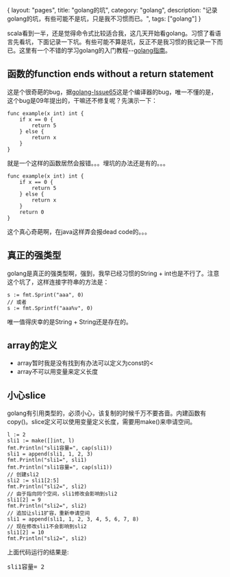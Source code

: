 {
layout: "pages",
title: "golang的坑",
category: "golang",
description: "记录golang的坑，有些可能不是坑，只是我不习惯而已。",
tags: ["golang"]
}

scala看到一半，还是觉得命令式比较适合我，这几天开始看golang。习惯了看语言先看坑，下面记录一下坑。有些可能不算是坑，反正不是我习惯的我记录一下而已。这里有一个不错的学习golang的入门教程--[golang指南](http://tour.golang.tc)。

函数的function ends without a return statement
---
这是个很奇葩的bug，据<a href="http://code.google.com/p/go/issues/detail?id=65" title="define when return is necessary" target="_blank">golang-Issue65</a>这是个编译器的bug，唯一不懂的是，这个bug是09年提出的，干嘛还不修复呢？先演示一下：
```golang
func example(x int) int {
	if x == 0 {
		return 5
	} else {
		return x
	}
}
```

就是一个这样的函数居然会报错。。。埋坑的办法还是有的。。。
```golang
func example(x int) int {
	if x == 0 {
		return 5
	} else {
		return x
	}
	return 0
}
```

这个真心奇葩啊，在java这样弄会报dead code的。。。

真正的强类型
---
golang是真正的强类型啊，强到，我早已经习惯的String + int也是不行了。注意这个坑了，这样连接字符串的方法是：
```golang
s := fmt.Sprint("aaa", 0)
// 或者
s := fmt.Sprintf("aaa%v", 0)
```

唯一值得庆幸的是String + String还是存在的。

array的定义
---
* array暂时我是没有找到有办法可以定义为const的<
* array不可以用变量来定义长度

小心slice
---
golang有引用类型的，必须小心，该复制的时候千万不要吝啬。内建函数有copy()。slice定义可以使用变量定义长度，需要用make()来申请空间。
```golang
l := 2
sli1 := make([]int, l)
fmt.Println("sli1容量=", cap(sli1))
sli1 = append(sli1, 1, 2, 3)
fmt.Println("sli1=", sli1)
fmt.Println("sli1容量=", cap(sli1))
// 创建sli2
sli2 := sli1[2:5]
fmt.Println("sli2=", sli2)
// 由于指向同个空间，sli1修改会影响到sli2
sli1[2] = 9
fmt.Println("sli2=", sli2)
// 追加让sli1扩容，重新申请空间
sli1 = append(sli1, 1, 2, 3, 4, 5, 6, 7, 8)
// 现在修改sli1不会影响到sli2
sli1[2] = 10
fmt.Println("sli2=", sli2)
```

上面代码运行的结果是:
<pre>
sli1容量= 2
